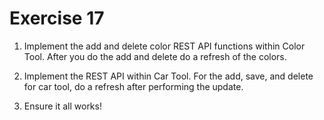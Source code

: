 # Exercise 17

1. Implement the add and delete color REST API functions within Color Tool. After you do the add and delete do a refresh of the colors.

2. Implement the REST API within Car Tool. For the add, save, and delete for car tool, do a refresh after performing the update.

3. Ensure it all works!